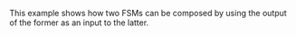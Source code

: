 This example shows how two FSMs can be composed by using the output of the former as an input to the
latter.
